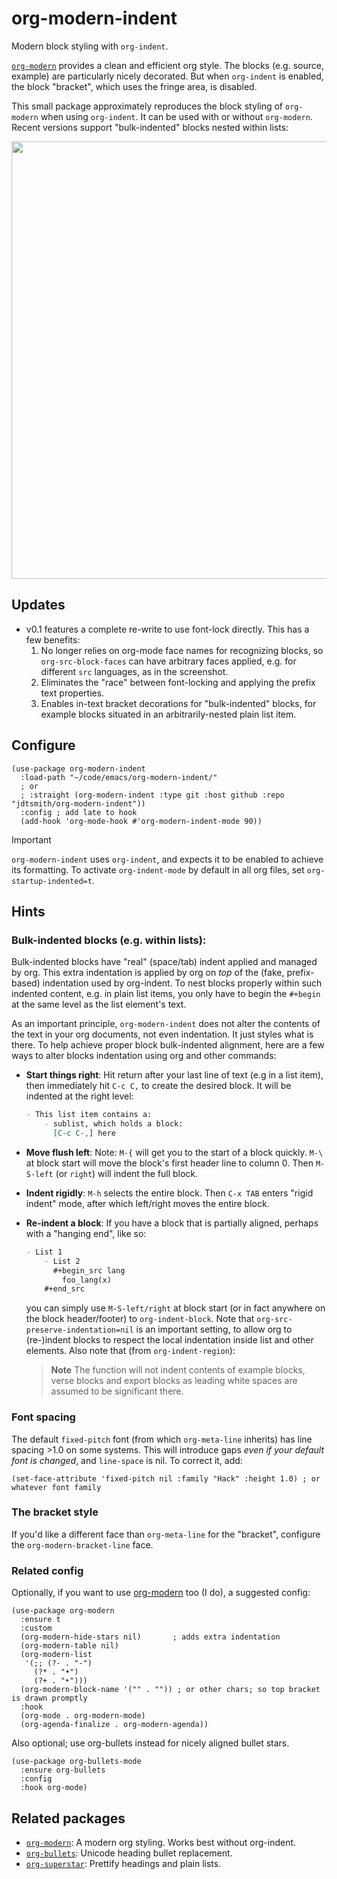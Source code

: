 # org-modern-indent

Modern block styling with `org-indent`.

[`org-modern`](https://github.com/minad/org-modern) provides a clean and efficient org style.  The blocks (e.g. source, example) are particularly nicely decorated.  But when `org-indent` is enabled, the block "bracket", which uses the fringe area, is disabled.

This small package approximately reproduces the block styling of `org-modern` when using `org-indent`.  It can be used with or without `org-modern`.  Recent versions support "bulk-indented" blocks nested within lists:

<img align="center" width=700 src=https://user-images.githubusercontent.com/93749/224204382-091fcd76-3ad0-467e-9525-287ae80e93c6.png>


## Updates

- v0.1 features a complete re-write to use font-lock directly.  This has a few benefits: 
  1. No longer relies on org-mode face names for recognizing
     blocks, so `org-src-block-faces` can have arbitrary faces
     applied, e.g. for different `src` languages, as in the screenshot.
  2. Eliminates the "race" between font-locking and applying the prefix text properties.
  3. Enables in-text bracket decorations for "bulk-indented" blocks, for example blocks situated
     in an arbitrarily-nested plain list item.

## Configure

```elisp
(use-package org-modern-indent
  :load-path "~/code/emacs/org-modern-indent/"
  ; or
  ; :straight (org-modern-indent :type git :host github :repo "jdtsmith/org-modern-indent"))
  :config ; add late to hook
  (add-hook 'org-mode-hook #'org-modern-indent-mode 90))
```

>[!IMPORTANT]
> `org-modern-indent` uses `org-indent`, and expects it to be enabled to achieve its formatting.  To activate `org-indent-mode` by default in all org files, set `org-startup-indented=t`.

## Hints

### Bulk-indented blocks (e.g. within lists):

Bulk-indented blocks have "real" (space/tab) indent applied and managed by org.  This extra indentation is applied by org on _top_ of the (fake, prefix-based) indentation used by org-indent.  To nest blocks properly within such indented content, e.g. in plain list items, you only have to begin the `#+begin` at the same level as the list element's text.

As an important principle, `org-modern-indent` does not alter the contents of the text in your org documents, not even indentation.  It just styles what is there.  To help achieve proper block bulk-indented alignment, here are a few ways to alter blocks indentation using org and other commands:

- **Start things right**: Hit return after your last line of text (e.g in a list item), then immediately hit `C-c C,` to create the desired block.  It will be indented at the right level:
   ```org
   - This list item contains a:
       - sublist, which holds a block:
	     [C-c C-,] here
   ```
- **Move flush left**: Note: `M-{` will get you to the start of a block quickly.  `M-\` at block start will move the block's first header line to column 0.  Then `M-S-left` (or `right`) will indent the full block.
- **Indent rigidly**: `M-h` selects the entire block. Then `C-x TAB` enters "rigid indent" mode, after which left/right moves the entire block.
- **Re-indent a block**: If you have a block that is partially aligned, perhaps with a "hanging end", like so:
   ```org
   - List 1
       - List 2
	     #+begin_src lang
		   foo_lang(x)
	   #+end_src
   ```
  you can simply use `M-S-left/right` at block start (or in fact anywhere on the block header/footer) to `org-indent-block`.  Note that `org-src-preserve-indentation=nil` is an important setting, to allow org to (re-)indent blocks to respect the local indentation inside list and other elements.  Also note that (from `org-indent-region`): 

    > **Note**
    > The function will not indent contents of example blocks, verse blocks and export blocks as leading white spaces are assumed to be significant there.

### Font spacing

The default `fixed-pitch` font (from which `org-meta-line` inherits) has line spacing >1.0 on some systems. This will introduce gaps _even if your default font is changed_, and `line-space` is nil.  To correct it, add: 

```elisp
(set-face-attribute 'fixed-pitch nil :family "Hack" :height 1.0) ; or whatever font family
```
### The bracket style 

If you'd like a different face than `org-meta-line` for the "bracket", configure the `org-modern-bracket-line` face.

### Related config

Optionally, if you want to use [org-modern](https://github.com/minad/org-modern) too (I do), a suggested config:

```elisp
(use-package org-modern
  :ensure t
  :custom
  (org-modern-hide-stars nil)		; adds extra indentation
  (org-modern-table nil)
  (org-modern-list 
   '(;; (?- . "-")
     (?* . "•")
     (?+ . "‣")))
  (org-modern-block-name '("" . "")) ; or other chars; so top bracket is drawn promptly
  :hook
  (org-mode . org-modern-mode)
  (org-agenda-finalize . org-modern-agenda))
```

Also optional; use org-bullets instead for nicely aligned bullet stars. 

```elisp
(use-package org-bullets-mode
  :ensure org-bullets
  :config
  :hook org-mode)
```


## Related packages

- [`org-modern`](https://github.com/minad/org-modern): A modern org styling.  Works best without org-indent.
- [`org-bullets`](https://github.com/sabof/org-bullets): Unicode heading bullet replacement.
- [`org-superstar`](https://github.com/integral-dw/org-superstar-mode): Prettify headings and plain lists.
